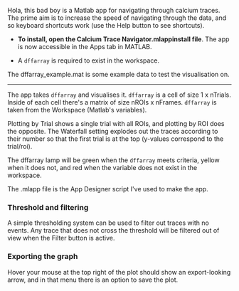 Hola, this bad boy is a Matlab app for navigating through calcium traces. The prime aim is to increase the speed of navigating through the data, and so keyboard shortcuts work (use the Help button to see shortcuts).

- **To install, open the Calcium Trace Navigator.mlappinstall file**. The app is now accessible in the Apps tab in MATLAB.

- A `dffarray` is required to exist in the workspace.

The dffarray_example.mat is some example data to test the visualisation on.

-----

The app takes `dffarray` and visualises it. `dffarray` is a cell of size 1 x nTrials. Inside of each cell there's a matrix of size nROIs x nFrames. `dffarray` is taken from the Workspace (Matlab's variables).

Plotting by Trial shows a single trial with all ROIs, and plotting by ROI does the opposite. The Waterfall setting explodes out the traces according to their number so that the first trial is at the top (y-values correspond to the trial/roi).

The dffarray lamp will be green when the `dffarray` meets criteria, yellow when it does not, and red when the variable does not exist in the workspace.

The .mlapp file is the App Designer script I've used to make the app.

### Threshold and filtering

A simple thresholding system can be used to filter out traces with no events. Any trace that does not cross the threshold will be filtered out of view when the Filter button is active.

### Exporting the graph

Hover your mouse at the top right of the plot should show an export-looking arrow, and in that menu there is an option to save the plot. 